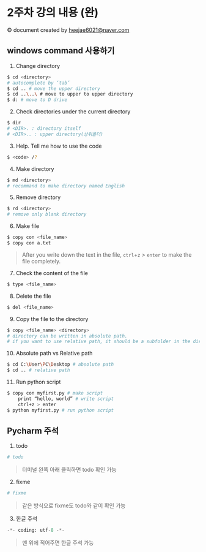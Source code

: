 # 2주차 강의 내용 (완)
&copy; document created by heejae6021@naver.com

## windows command 사용하기

1. Change directory
```bash
$ cd <directory>
# autocomplete by ‘tab’
$ cd .. # move the upper directory
$ cd ..\..\ # move to upper to upper directory
$ d: # move to D drive
```
2. Check directories under the current directory
```bash
$ dir
# <DIR>. : directory itself
# <DIR>.. : upper directory(상위폴더)
```
3. Help. Tell me how to use the code
```bash
$ <code> /?
```
4. Make directory
```bash
$ md <directory>
# recommand to make directory named English
```
5. Remove directory
```bash
$ rd <directory>
# remove only blank directory
```
6. Make file
```bash
$ copy con <file_name>
$ copy con a.txt
```
> After you write down the text in the file, `ctrl`+`z` > `enter`  to make the file completely.  
7. Check the content of the file
```bash
$ type <file_name>
```
8. Delete the file 
```bash
$ del <file_name>
```
9. Copy the file to the directory
```bash
$ copy <file_name> <directory>
# directory can be written in absolute path. 
# if you want to use relative path, it should be a subfolder in the directory of the file.
``` 
10. Absolute path vs Relative path
```bash
$ cd C:\User\PC\Desktop # absolute path
$ cd .. # relative path
```
11. Run python script
```bash
$ copy con myfirst.py # make script
	print “hello, world” # write script
	ctrl+z > enter
$ python myfirst.py # run python script
```
## Pycharm 주석

1. todo
```python
# todo
```
> 터미널 왼쪽 아래 클릭하면 todo 확인 가능
2. fixme
```python
# fixme
```
> 같은 방식으로 fixme도 todo와 같이 확인 가능
3. 한글 주석
```python
-*- coding: utf-8 -*-
```
> 맨 위에 적어주면 한글 주석 가능

